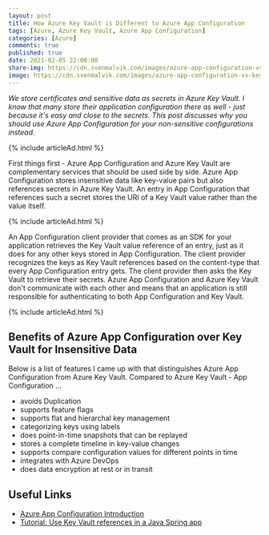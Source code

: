 ```yaml
---
layout: post
title: How Azure Key Vault is Different to Azure App Configuration
tags: [Azure, Azure Key Vault, Azure App Configuration]
categories: [Azure]
comments: true
published: true
date: 2021-02-05 22:00:00
share-img: https://cdn.svenmalvik.com/images/azure-app-configuration-vs-key-vault.jpg
image: https://cdn.svenmalvik.com/images/azure-app-configuration-vs-key-vault.jpg
---
```


*We store certificates and sensitive data as secrets in Azure Key Vault. I know that many store their application configuration there as well - just because it's easy and close to the secrets. This post discusses why you should use Azure App Configuration for your non-sensitive configurations instead.*

{% include articleAd.html %}

First things first - Azure App Configuration and Azure Key Vault are complementary services that should be used side by side. Azure App Configuration stores insensitive data like key-value pairs but also references secrets in Azure Key Vault. An entry in App Configuration that references such a secret stores the URI of a Key Vault value rather than the value itself.

{% include articleAd.html %}

An App Configuration client provider that comes as an SDK for your application retrieves the Key Vault value reference of an entry, just as it does for any other keys stored in App Configuration. The client provider recognizes the keys as Key Vault references based on the content-type that every App Configuration entry gets. The client provider then asks the Key Vault to retrieve their secrets. Azure App Configuration and Azure Key Vault don't communicate with each other and means that an application is still responsible for authenticating to both App Configuration and Key Vault.

{% include articleAd.html %}

## Benefits of Azure App Configuration over Key Vault for Insensitive Data

Below is a list of features I came up with that distinguishes Azure App Configuration from Azure Key Vault. Compared to Azure Key Vault - App Configuration ...

- avoids Duplication
- supports feature flags
- supports flat and hierarchal key management
- categorizing keys using labels
- does point-in-time snapshots that can be replayed
- stores a complete timeline in key-value changes
- supports compare configuration values for different points in time
- integrates with Azure DevOps
- does data encryption at rest or in transit

## Useful Links

- [Azure App Configuration Introduction](https://www.svenmalvik.com/azure-appconfiguration/)
- [Tutorial: Use Key Vault references in a Java Spring app](https://docs.microsoft.com/en-us/azure/azure-app-configuration/use-key-vault-references-spring-boot?WT.mc_id=AZ-MVP-5004080)